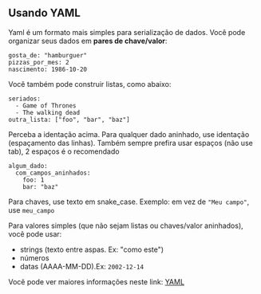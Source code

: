 ## Usando YAML

Yaml é um formato mais simples para serialização de dados. Você pode organizar seus dados em **pares de chave/valor**:

```
gosta_de: "hamburguer"
pizzas_por_mes: 2
nascimento: 1986-10-20
```

Você também pode construir listas, como abaixo:

```
seriados:
  - Game of Thrones
  - The walking dead
outra_lista: ["foo", "bar", "baz"]
```

Perceba a identação acima. Para qualquer dado aninhado, use identação (espaçamento das linhas).
Também sempre prefira usar espaços (não use tab), 2 espaços é o recomendado

```
algum_dado:
  com_campos_aninhados:
    foo: 1
    bar: "baz"
```

Para chaves, use texto em snake_case. Exemplo: em vez de `"Meu campo"`, use `meu_campo`

Para valores simples (que não sejam listas ou chaves/valor aninhados), você pode usar:

  - strings (texto entre aspas. Ex: "como este")
  - números
  - datas (AAAA-MM-DD).Ex: `2002-12-14`

Você pode ver maiores informações neste link: [YAML](https://en.wikipedia.org/wiki/YAML)
